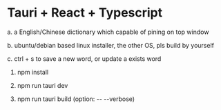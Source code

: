 # Tauri + React + Typescript

a.  a English/Chinese dictionary which  capable of pining on top window

b.  ubuntu/debian based linux installer, the other OS, pls build by yourself

c.  ctrl + s to save a new word, or update a exists word


1. npm install

2. npm run tauri dev

3. npm run tauri build (option: -- --verbose)